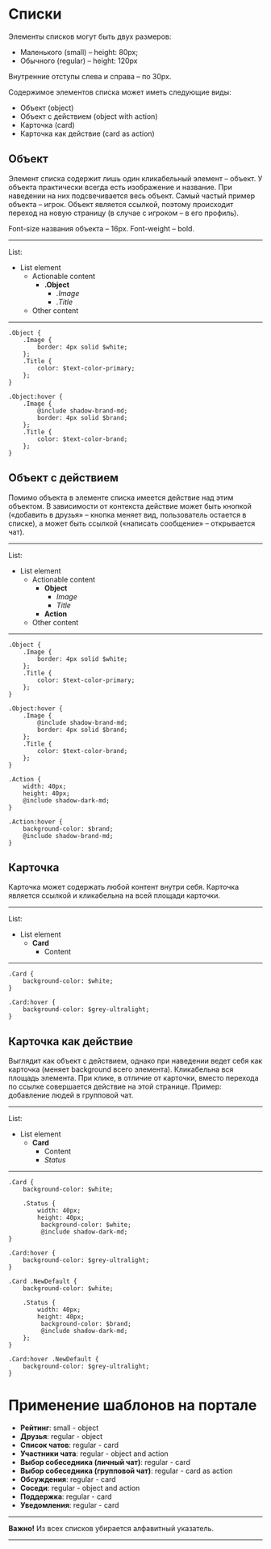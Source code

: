 # Списки
Элементы списков могут быть двух размеров:

- Маленького (small) – height: 80px;
- Обычного (regular) – height: 120px

Внутренние отступы слева и справа – по 30px.

Содержимое элементов списка может иметь следующие виды:

- Объект (object)
- Объект с действием (object with action)
- Карточка (card)
- Карточка как действие (card as action)


## Объект

Элемент списка содержит лишь один кликабельный элемент – объект. У объекта практически всегда есть изображение и название. При наведении на них подсвечивается весь объект. Самый частый пример объекта – игрок. Объект является ссылкой, поэтому происходит переход на новую страницу (в случае с игроком – в его профиль).

Font-size названия объекта – 16px. Font-weight – bold.

----------------
List:

- List element
    - Actionable content
        - **.Object**
            - _.Image_
            - _.Title_
    - Other content

-----
```
.Object {
	.Image {
		border: 4px solid $white;
	};
	.Title {
		color: $text-color-primary;
	};
}

.Object:hover {
	.Image {
		@include shadow-brand-md;
		border: 4px solid $brand;
	};
	.Title {
		color: $text-color-brand;
	};
}
```

## Объект с действием
Помимо объекта в элементе списка имеется действие над этим объектом. В зависимости от контекста действие может быть кнопкой («добавить в друзья» – кнопка меняет вид, пользователь остается в списке), а может быть ссылкой («написать сообщение» – открывается чат).

---------------
List:

- List element
    - Actionable content
        - **Object**
            - _Image_
            - _Title_
        - **Action**
    - Other content

---------------
```
.Object {
	.Image {
		border: 4px solid $white;
	};
	.Title {
		color: $text-color-primary;
	};
}

.Object:hover {
	.Image {
		@include shadow-brand-md;
		border: 4px solid $brand;
	};
	.Title {
		color: $text-color-brand;
	};
}

.Action {
    width: 40px;
    height: 40px;
    @include shadow-dark-md;
}

.Action:hover {
    background-color: $brand;
    @include shadow-brand-md;
}
```


## Карточка
Карточка может содержать любой контент внутри себя. Карточка является ссылкой и кликабельна на всей площади карточки.

---------------
List:

- List element
    - **Card**
        - Content

----------------
```
.Card {
	background-color: $white;
}

.Card:hover {
	background-color: $grey-ultralight;
}
```

## Карточка как действие
Выглядит как объект с действием, однако при наведении ведет себя как карточка (меняет background всего элемента). Кликабельна вся площадь элемента. При клике, в отличие от карточки, вместо перехода по ссылке совершается действие на этой странице. Пример: добавление людей в групповой чат. 

---------------
List:

- List element
    - **Card**
        - Content
        - _Status_

------------------
```
.Card {
	background-color: $white;

	.Status {
        width: 40px;
        height: 40px;
		 background-color: $white;
		 @include shadow-dark-md;
}

.Card:hover {
	background-color: $grey-ultralight;
}

.Card .NewDefault {
	background-color: $white;

	.Status {
        width: 40px;
        height: 40px;
		 background-color: $brand;
		 @include shadow-dark-md;
	};
}

.Card:hover .NewDefault {
    background-color: $grey-ultralight;
}
```


Применение шаблонов на портале
=================

- **Рейтинг**: small - object
- **Друзья**: regular - object
- **Список чатов**: regular - card
- **Участники чата**: regular - object and action
- **Выбор собеседника (личный чат)**: regular - card
- **Выбор собеседника (групповой чат)**: regular - card as action
- **Обсуждения**: regular - card
- **Соседи**: regular - object and action
- **Поддержка**: regular - card
- **Уведомления**: regular - card

--------------

**Важно!**
Из всех списков убирается алфавитный указатель.

---------------

